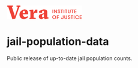 ![Vera Institute of Justice Logo](https://github.com/vera-institute/jail-population-data/blob/master/vera-logo.png?raw=true)

# jail-population-data
Public release of up-to-date jail population counts.
